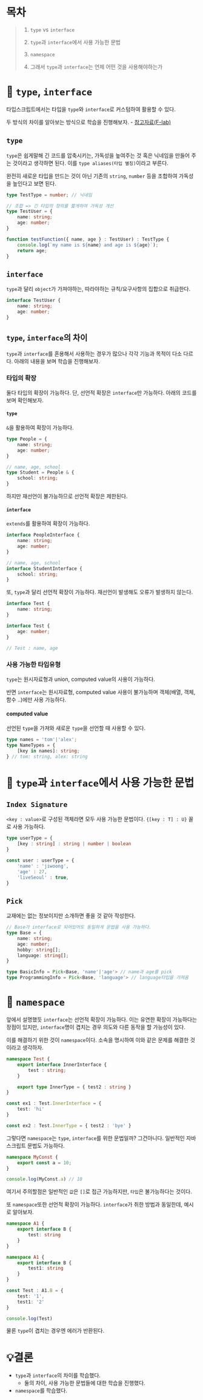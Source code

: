 # 목차

> 1. `type` vs `interface`
> 
> 2. `type`과 `interface`에서 사용 가능한 문법
> 
> 3. `namespace`
> 
> 4. 그래서 `type`과 `interface`는 언제 어떤 것을 사용해야하는가

# 📌 `type`, `interface`

타입스크립트에서는 타입을 `type`와 `interface`로 커스텀하여 활용할 수 있다.

두 방식의 차이를 알아보는 방식으로 학습을 진행해보자. - [참고자료(F-lab)](https://f-lab.kr/insight/typescript-type-vs-interface-20240801?gad_source=1&gad_source=1&gclid=CjwKCAiA5Ka9BhB5EiwA1ZVtvFshw9-nIQQhl2tcMB6InDC2iLUoSUbbBZpgNJv_jDWu0Q2ROnSkjRoCAAkQAvD_BwE)

## `type`

`type`은 쉽게말해 긴 코드를 압축시키는, 가독성을 높여주는 것 혹은 닉네임을 만들어 주는 것이라고 생각하면 된다. 이를 `type aliases(타입 별칭)`이라고 부른다.

완전히 새로운 타입을 만드는 것이 아닌 기존의 `string`, `number` 등을 조합하여 가독성을 높인다고 보면 된다.

```ts
type TestType = number; // 닉네임

// 조합 => 긴 타입의 정의를 짧게하여 가독성 개선
type TestUser = {
    name: string;
    age: number;
}

function testFunction({ name, age } : TestUser) : TestType {
    console.log(`my name is ${name} and age is ${age}`);
    return age;
}
```

## `interface`

`type`과 달리 `object`가 가져야하는, 따라야하는 규칙/요구사항의 집합으로 취급한다.

```ts
interface TestUser {
    name: string;
    age: number;
}
```

## `type`, `interface`의 차이

`type`과 `interface`를 혼용해서 사용하는 경우가 많으나 각각 기능과 목적이 다소 다르다. 아래의 내용을 보며 학습을 진행해보자.

### 타입의 확장

둘다 타입의 확장이 가능하다. 단, 선언적 확장은 `interface`만 가능하다. 아래의 코드를 보며 확인해보자.

#### `type`

`&`을 활용하여 확장이 가능하다.

```ts
type People = {
    name: string;
    age: number;
}

// name, age, school
type Student = People & {
    school: string;
}
```

하지만 재선언이 불가능하므로 선언적 확장은 제한된다.

#### `interface`

`extends`를 활용하여 확장이 가능하다.

```ts
interface PeopleInterface {
    name: string;
    age: number;
}

// name, age, school
interface StudentInterface {
    school: string;
}
```

또, `type`과 달리 선언적 확장이 가능하다. 재선언이 발생해도 오류가 발생하지 않는다.

```ts
interface Test {
    name: string;
}

interface Test {
    age: number;
}

// Test : name, age
```

### 사용 가능한 타입유형

`type`는 원시자료형과 union, computed value의 사용이 가능하다.

반면 `interface`는 원시자료형, computed value 사용이 불가능하며 객체(배열, 객체, 함수 ..)에만 사용 가능하다.

#### computed value

선언된 `type`을 가져와 새로운 `type`을 선언할 때 사용할 수 있다.

```ts
type names = 'tom'|'alex';
type NameTypes = {
    [key in names]: string;
} // tom: string, alex: string
```

# 📌 `type`과 `interface`에서 사용 가능한 문법

## `Index Signature`

`<key : value>`로 구성된 객체라면 모두 사용 가능한 문법이다. `{[key : T] : U}` 꼴로 사용 가능하다.

```ts
type userType = {
    [key : string] : string | number | boolean
}

const user : userType = {
    'name' : 'jiwoong',
    'age' : 27,
    'liveSeoul' : true,
}
```

## `Pick`

교재에는 없는 정보이지만 소개하면 좋을 것 같아 작성한다.

```ts
// Base가 interface로 되어있어도 동일하게 문법을 사용 가능하다.
type Base = {
    name: string;
    age: number;
    hobby: string[];
    language: string[];
}

type BasicInfo = Pick<Base, 'name'|'age'> // name과 age를 pick
type ProgrammingInfo = Pick<Base, 'language'> // language타입을 가져옴
```

# 📌 `namespace`

앞에서 설명했듯 `interface`는 선언적 확장이 가능하다. 이는 유연한 확장이 가능하다는 장점이 있지만, `interface`명이 겹치는 경우 의도와 다른 동작을 할 가능성이 있다.

이를 해결하기 위한 것이 `namespace`이다. 소속을 명시하여 이와 같은 문제를 해결한 것이라고 생각하자.

```ts
namespace Test {
    export interface InnerInterface {
        test : string;
    }

    export type InnerType = { test2 : string }
}

const ex1 : Test.InnerInterface = {
    test: 'hi'
}

const ex2 : Test.InnerType = { test2 : 'bye' }
```

그렇다면 `namespace`는 `type`, `interface`를 위한 문법일까? 그건아니다. 일반적인 자바스크립트 문법도 가능하다.

```ts
namespace MyConst {
    export const a = 10;
}

console.log(MyConst.a) // 10
```

여기서 주의할점은 일반적인 `값`은 `[]`로 접근 가능하지만, `타입`은 불가능하다는 것이다.

또 `namespace`또한 선언적 확장이 가능하다. `interface`가 취한 방법과 동일한데, 예시로 알아보자.

```ts
namespace A1 {
    export interface B {
        test: string
    }
}

namespace A1 {
    export interface B {
        test1: string
    }
}

const Test : A1.B = {
    test: '1',
    test1: '2'
}

console.log(Test) 
```

물론 `type`이 겹치는 경우엔 에러가 반환된다.

# 💡결론

- `type`과 `interface`의 차이를 학습했다.
  - 둘의 차이, 사용 가능한 문법들에 대한 학습을 진행했다.
- `namespace`를 학습했다.